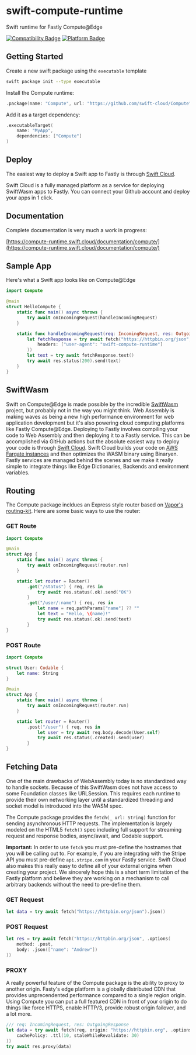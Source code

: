 # swift-compute-runtime

Swift runtime for Fastly Compute@Edge

[![Compatibility Badge](https://img.shields.io/endpoint?url=https%3A%2F%2Fswiftpackageindex.com%2Fapi%2Fpackages%2FAndrewBarba%2Fswift-compute-runtime%2Fbadge%3Ftype%3Dswift-versions)](https://swiftpackageindex.com/AndrewBarba/swift-compute-runtime) [![Platform Badge](https://img.shields.io/endpoint?url=https%3A%2F%2Fswiftpackageindex.com%2Fapi%2Fpackages%2FAndrewBarba%2Fswift-compute-runtime%2Fbadge%3Ftype%3Dplatforms)](https://swiftpackageindex.com/AndrewBarba/swift-compute-runtime)

## Getting Started

Create a new swift package using the `executable` template

```sh
swift package init --type executable
```

Install the Compute runtime:

```swift
.package(name: "Compute", url: "https://github.com/swift-cloud/Compute", branch: "main")
```

Add it as a target dependency:

```swift
.executableTarget(
    name: "MyApp",
    dependencies: ["Compute"]
)
```

## Deploy

The easiest way to deploy a Swift app to Fastly is through [Swift Cloud](https://swift.cloud).

Swift Cloud is a fully managed platform as a service for deploying SwiftWasm apps to Fastly. You can connect your Github account and deploy your apps in 1 click.

## Documentation

Complete documentation is very much a work in progress:

[https://compute-runtime.swift.cloud/documentation/compute/](https://compute-runtime.swift.cloud/documentation/compute/)

## Sample App

Here's what a Swift app looks like on Compute@Edge

```swift
import Compute

@main
struct HelloCompute {
    static func main() async throws {
        try await onIncomingRequest(handleIncomingRequest)
    }

    static func handleIncomingRequest(req: IncomingRequest, res: OutgoingResponse) async throws {
        let fetchResponse = try await fetch("https://httpbin.org/json", .options(
            headers: ["user-agent": "swift-compute-runtime"]
        ))
        let text = try await fetchResponse.text()
        try await res.status(200).send(text)
    }
}
```

## SwiftWasm

Swift on Compute@Edge is made possible by the incredible [SwiftWasm](https://swiftwasm.org) project, but probably not in the way you might think. Web Assembly is making waves as being a new high performance environment for web application development but it's also powering cloud computing platforms like Fastly Compute@Edge. Deploying to Fastly involves compiling your code to Web Assembly and then deploying it to a Fastly service. This can be accomplished via GitHub actions but the absolute easiest way to deploy your code is through [Swift Cloud](https://swift.cloud). Swift Cloud builds your code on [AWS Fargate instances](https://github.com/swift-cloud/build) and then optimizes the WASM binary using Binaryen. Fastly services are managed behind the scenes and we make it really simple to integrate things like Edge Dictionaries, Backends and environment variables.

## Routing

The Compute package incldues an Express style router based on [Vapor's routing-kit](https://github.com/vapor/routing-kit). Here are some basic ways to use the router:

### GET Route

```swift
import Compute

@main
struct App {
    static func main() async throws {
        try await onIncomingRequest(router.run)
    }

    static let router = Router()
        .get("/status") { req, res in
            try await res.status(.ok).send("OK")
        }
        .get("/user/:name") { req, res in
            let name = req.pathParams["name"] ?? ""
            let text = "Hello, \(name)!"
            try await res.status(.ok).send(text)
        }
}
```

### POST Route

```swift
import Compute

struct User: Codable {
    let name: String
}

@main
struct App {
    static func main() async throws {
        try await onIncomingRequest(router.run)
    }

    static let router = Router()
        .post("/user") { req, res in
            let user = try await req.body.decode(User.self)
            try await res.status(.created).send(user)
        }
}
```

## Fetching Data

One of the main drawbacks of WebAssembly today is no standardized way to handle sockets. Because of this SwiftWasm does not have access to some Foundation classes like URLSession. This requires each runtime to provide their own networking layer until a standardized threading and socket model is introduced into the WASM spec.

The Compute package provides the `fetch(_ url: String)` function for sending asynchronous HTTP requests. The implementation is largely modeled on the HTML5 `fetch()` spec including full support for streaming request and response bodies, async/await, and Codable support.

**Important:** In order to use `fetch` you must pre-define the hostnames that you will be calling out to. For example, if you are integrating with the Stripe API you must pre-define `api.stripe.com` in your Fastly service. Swift Cloud also makes this really easy to define all of your external origins when creating your project. We sincerely hope this is a short term limitation of the Fastly platform and believe they are working on a mechanism to call arbitrary backends without the need to pre-define them.

### GET Request

```swift
let data = try await fetch("https://httpbin.org/json").json()
```

### POST Request

```swift
let res = try await fetch("https://httpbin.org/json", .options(
    method: .post,
    body: .json(["name": "Andrew"])
))
```

### PROXY

A really powerful feature of the Compute package is the ability to proxy to another origin. Fasty's edge platform is a globally distributed CDN that provides unprecendented performance compared to a single region origin. Using Compute you can put a full featured CDN in front of your origin to do things like force HTTPS, enable HTTP/3, provide robust origin failover, and a lot more.

```swift
/// req: IncomingRequest, res: OutgoingResponse
let data = try await fetch(req, origin: "https://httpbin.org", .options(
    cachePolicy: .ttl(10, staleWhileRevalidate: 30)
))
try await res.proxy(data)
```
